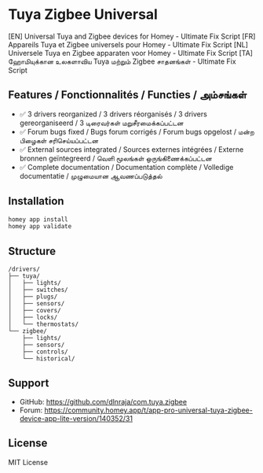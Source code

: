 # Tuya Zigbee Universal

[EN] Universal Tuya and Zigbee devices for Homey - Ultimate Fix Script
[FR] Appareils Tuya et Zigbee universels pour Homey - Ultimate Fix Script
[NL] Universele Tuya en Zigbee apparaten voor Homey - Ultimate Fix Script
[TA] ஹோமியுக்கான உலகளாவிய Tuya மற்றும் Zigbee சாதனங்கள் - Ultimate Fix Script

## Features / Fonctionnalités / Functies / அம்சங்கள்

- ✅ 3 drivers reorganized / 3 drivers réorganisés / 3 drivers gereorganiseerd / 3 டிரைவர்கள் மறுசீரமைக்கப்பட்டன
- ✅ Forum bugs fixed / Bugs forum corrigés / Forum bugs opgelost / மன்ற பிழைகள் சரிசெய்யப்பட்டன
- ✅ External sources integrated / Sources externes intégrées / Externe bronnen geïntegreerd / வெளி மூலங்கள் ஒருங்கிணைக்கப்பட்டன
- ✅ Complete documentation / Documentation complète / Volledige documentatie / முழுமையான ஆவணப்படுத்தல்

## Installation

```bash
homey app install
homey app validate
```

## Structure

```
/drivers/
├── tuya/
│   ├── lights/
│   ├── switches/
│   ├── plugs/
│   ├── sensors/
│   ├── covers/
│   ├── locks/
│   └── thermostats/
└── zigbee/
    ├── lights/
    ├── sensors/
    ├── controls/
    └── historical/
```

## Support

- GitHub: https://github.com/dlnraja/com.tuya.zigbee
- Forum: https://community.homey.app/t/app-pro-universal-tuya-zigbee-device-app-lite-version/140352/31

## License

MIT License